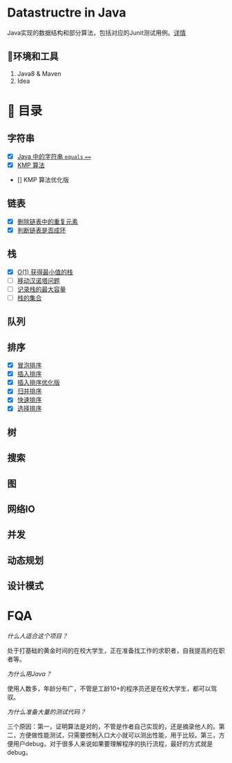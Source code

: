 # Datastructre in Java 

Java实现的数据结构和部分算法，包括对应的Junit测试用例。[详情](http://razertory.me/datastructure/2018/06/01/start-my-coding-project.html)


🔧环境和工具
------
  1. Java8 & Maven
  2. Idea
 
# 📖 目录

## 字符串
* [x] [Java 中的字符串 `equals` `==`](./src/main/java/org/razertory/datastructure/string/StringEqual.java)
* [x] [KMP 算法](./src/main/java/org/razertory/datastructure/string/KMP.java)
* [] KMP 算法优化版

## 链表
* [x] [删除链表中的重复元素](./src/main/java/org/razertory/datastructure/linkedlist/DeleteDups.java)
* [x] [判断链表是否成环](./src/main/java/org/razertory/datastructure/linkedlist/LinkedListLoop.java)

## 栈
* [x] [O(1) 获得最小值的栈](./src/main/java/org/razertory/datastructure/stack/StackWithMin.java)
* [ ] [移动汉诺塔问题](./src/main/java/org/razertory/datastructure/stack/Hannotower.java)
* [ ] [记录栈的最大容量](./src/main/java/org/razertory/datastructure/stack/StackCapacity.java)
* [ ] [栈的集合](./src/main/java/org/razertory/datastructure/stack/SetOfStacks.java)

## 队列

## 排序
* [x] [冒泡排序](./src/main/java/org/razertory/datastructure/sort/BubbleSort.java)
* [x] [插入排序](./src/main/java/org/razertory/datastructure/sort/BubbleSort.java)
* [x] [插入排序优化版](./src/main/java/org/razertory/datastructure/sort/BubbleSort.java)
* [x] [归并排序](./src/main/java/org/razertory/datastructure/sort/BubbleSort.java)
* [x] [快速排序](./src/main/java/org/razertory/datastructure/sort/BubbleSort.java)
* [x] [选择排序](./src/main/java/org/razertory/datastructure/sort/BubbleSort.java)

## 树

## 搜索

## 图

## 网络IO

## 并发

## 动态规划

## 设计模式

# FQA
*什么人适合这个项目？*

处于打基础的黄金时间的在校大学生，正在准备找工作的求职者，自我提高的在职者等。

*为什么用Java？*

使用人数多，年龄分布广，不管是工龄10+的程序员还是在校大学生，都可以驾驭。

*为什么准备大量的测试代码？*

三个原因：第一，证明算法是对的，不管是作者自己实现的，还是摘录他人的。第二，方便做性能测试，只需要控制入口大小就可以测出性能，用于比较。第三，方便用户debug，对于很多人来说如果要理解程序的执行流程，最好的方式就是debug。

